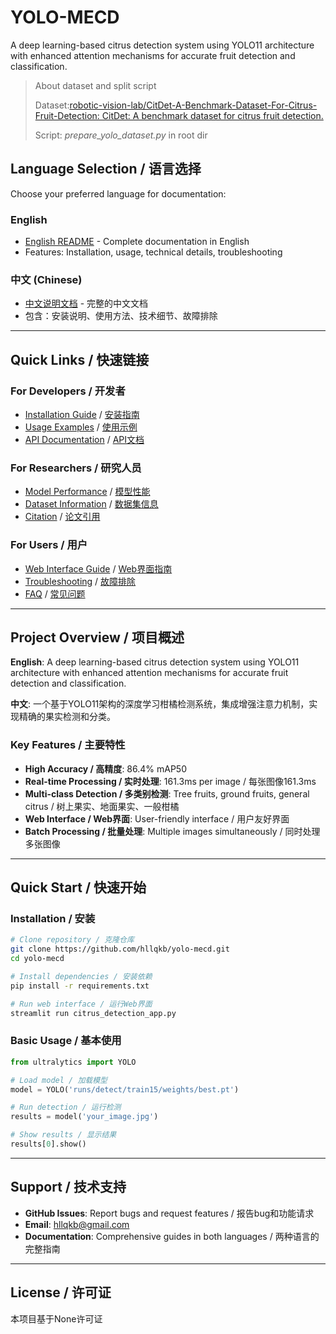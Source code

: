 

# YOLO-MECD

A deep learning-based citrus detection system using YOLO11 architecture with enhanced attention mechanisms for accurate fruit detection and classification.

> About dataset and split script
>
> Dataset:[robotic-vision-lab/CitDet-A-Benchmark-Dataset-For-Citrus-Fruit-Detection: CitDet: A benchmark dataset for citrus fruit detection.](https://github.com/robotic-vision-lab/CitDet-A-Benchmark-Dataset-For-Citrus-Fruit-Detection)
>
> Script: *prepare_yolo_dataset.py*  in root dir

## Language Selection / 语言选择

Choose your preferred language for documentation:

### English
- [English README](PROJECT_README.md) - Complete documentation in English
- Features: Installation, usage, technical details, troubleshooting

### 中文 (Chinese)
- [中文说明文档](README_CN.md) - 完整的中文文档
- 包含：安装说明、使用方法、技术细节、故障排除

---

## Quick Links / 快速链接

### For Developers / 开发者
- [Installation Guide](PROJECT_README.md#installation) / [安装指南](README_CN.md#安装说明)
- [Usage Examples](PROJECT_README.md#usage) / [使用示例](README_CN.md#使用方法)
- [API Documentation](PROJECT_README.md#technical-details) / [API文档](README_CN.md#技术细节)

### For Researchers / 研究人员
- [Model Performance](PROJECT_README.md#model-performance) / [模型性能](README_CN.md#模型性能)
- [Dataset Information](PROJECT_README.md#dataset) / [数据集信息](README_CN.md#数据集)
- [Citation](PROJECT_README.md#citation) / [论文引用](README_CN.md#论文引用)

### For Users / 用户
- [Web Interface Guide](PROJECT_README.md#web-interface) / [Web界面指南](README_CN.md#web界面功能)
- [Troubleshooting](PROJECT_README.md#troubleshooting) / [故障排除](README_CN.md#故障排除)
- [FAQ](PROJECT_README.md#faq) / [常见问题](README_CN.md#常见问题解答)

---

## Project Overview / 项目概述

**English**: A deep learning-based citrus detection system using YOLO11 architecture with enhanced attention mechanisms for accurate fruit detection and classification.

**中文**: 一个基于YOLO11架构的深度学习柑橘检测系统，集成增强注意力机制，实现精确的果实检测和分类。

### Key Features / 主要特性

- **High Accuracy / 高精度**: 86.4% mAP50
- **Real-time Processing / 实时处理**: 161.3ms per image / 每张图像161.3ms
- **Multi-class Detection / 多类别检测**: Tree fruits, ground fruits, general citrus / 树上果实、地面果实、一般柑橘
- **Web Interface / Web界面**: User-friendly interface / 用户友好界面
- **Batch Processing / 批量处理**: Multiple images simultaneously / 同时处理多张图像

---

## Quick Start / 快速开始

### Installation / 安装
```bash
# Clone repository / 克隆仓库
git clone https://github.com/hllqkb/yolo-mecd.git
cd yolo-mecd

# Install dependencies / 安装依赖
pip install -r requirements.txt

# Run web interface / 运行Web界面
streamlit run citrus_detection_app.py
```

### Basic Usage / 基本使用
```python
from ultralytics import YOLO

# Load model / 加载模型
model = YOLO('runs/detect/train15/weights/best.pt')

# Run detection / 运行检测
results = model('your_image.jpg')

# Show results / 显示结果
results[0].show()
```

---

## Support / 技术支持

- **GitHub Issues**: Report bugs and request features / 报告bug和功能请求
- **Email**: hllqkb@gmail.com
- **Documentation**: Comprehensive guides in both languages / 两种语言的完整指南

---

## License / 许可证

本项目基于None许可证 

